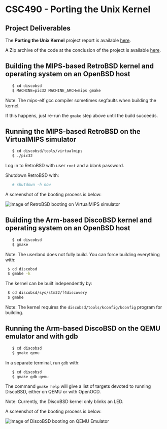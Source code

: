 # CSC490 - Porting the Unix Kernel

## Project Deliverables
The **Porting the Unix Kernel** project report is available [here](https://github.com/chettrick/CSC490/blob/master/project_outputs/Porting_the_Unix_Kernel-CSC490-Christopher_Hettrick.pdf).

A Zip archive of the code at the conclusion of the project is available [here](https://github.com/chettrick/CSC490/blob/master/project_outputs/discobsd.zip).

## Building the MIPS-based RetroBSD kernel and operating system on an OpenBSD host
 ```sh
    $ cd discobsd
    $ MACHINE=pic32 MACHINE_ARCH=mips gmake
  ```
  Note: The mips-elf gcc compiler sometimes segfaults when building the kernel.

  If this happens, just re-run the `gmake` step above until the build succeeds.

## Running the MIPS-based RetroBSD on the VirtualMIPS simulator
 ```sh
    $ cd discobsd/tools/virtualmips
    $ ./pic32
  ```
Log in to RetroBSD with user `root` and a blank password.

Shutdown RetroBSD with:
 ```sh
    # shutdown -h now
  ```

A screenshot of the booting process is below:

![Image of RetroBSD booting on VirtualMIPS simulator](https://github.com/chettrick/CSC490/blob/master/report/RetroBSD_boot_on_VirtualMIPS.png)


## Building the Arm-based DiscoBSD kernel and operating system on an OpenBSD host
 ```sh
    $ cd discobsd
    $ gmake
  ```
Note: The userland does not fully build. You can force building everything with:
   ```sh
    $ cd discobsd
    $ gmake -k
  ```

The kernel can be built independently by:
   ```sh
    $ cd discobsd/sys/stm32/f4discovery
    $ gmake
  ```
Note: The kernel requires the `discobsd/tools/kconfig/kconfig` program for building.

## Running the Arm-based DiscoBSD on the QEMU emulator and with gdb
 ```sh
    $ cd discobsd
    $ gmake qemu
  ```

In a separate terminal, run `gdb` with:
 ```sh
    $ cd discobsd
    $ gmake gdb-qemu
  ```

The command `gmake help` will give a list of targets devoted to running DiscoBSD, either on QEMU or with OpenOCD.

Note: Currently, the DiscoBSD kernel only blinks an LED.

A screenshot of the booting process is below:

![Image of DiscoBSD booting on QEMU Emulator](https://github.com/chettrick/CSC490/blob/master/report/DiscoBSD_boot_on_QEMU.png)
